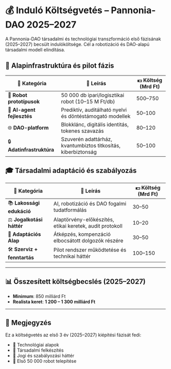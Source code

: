 
# 💰 Induló Költségvetés – Pannonia-DAO 2025–2027

A Pannonia-DAO társadalmi és technológiai transzformáció első fázisának (2025–2027) becsült indulóköltsége. Cél a robotizáció és DAO-alapú társadalmi modell elindítása.

## 🧱 Alapinfrastruktúra és pilot fázis

| 📁 Kategória | 📝 Leírás | 💵 Költség (Mrd Ft) |
|-------------|-----------|--------------------|
| 🤖 **Robot prototípusok** | 50 000 db ipari/logisztikai robot (10–15 M Ft/db) | 500–750 |
| 🧠 **AI-agent fejlesztés** | Prediktív, auditálható nyelvi és döntéstámogató modellek | 50–100 |
| 🌐 **DAO-platform** | Blokklánc, digitális identitás, tokenes szavazás | 80–120 |
| 🔒 **Adatinfrastruktúra** | Szuverén adattárház, kvantumbiztos titkosítás, kiberbiztonság | 50–100 |

## 🎓 Társadalmi adaptáció és szabályozás

| 📁 Kategória | 📝 Leírás | 💵 Költség (Mrd Ft) |
|-------------|-----------|--------------------|
| 📚 **Lakossági edukáció** | AI, robotizáció és DAO fogalmi tudatformálás | 30–50 |
| ⚖️ **Jogalkotási háttér** | Alaptörvény-előkészítés, etikai keretek, audit protokoll | 10–20 |
| 💼 **Adaptációs Alap** | Átképzés, kompenzáció elbocsátott dolgozók részére | 30–50 |
| 🛠️ **Szerviz + fenntartás** | Pilot rendszer működtetése és technikai háttér | 100–150 |

---

## 📊 Összesített költségbecslés (2025–2027)

- **Minimum**: 850 milliárd Ft  
- **Realista keret**: **1 200 – 1 300 milliárd Ft**

---

## 🧭 Megjegyzés

Ez a költségvetés az első 3 év (2025–2027) kiépítési fázisát fedi:
- 🔧 Technológiai alapok
- 🧬 Társadalmi felkészítés
- 📜 Jogi és szabályozási háttér
- 🚀 Első 50 000 robot telepítése
